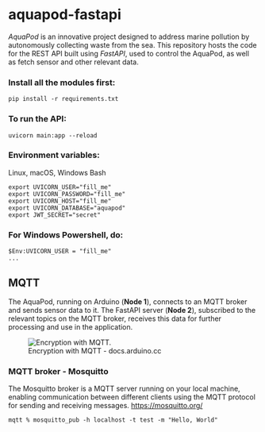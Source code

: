 # aquapod-fastapi

*AquaPod* is an innovative project designed to address marine pollution by autonomously collecting waste from the sea. This repository hosts the code for the REST API built using *FastAPI*, used to control the AquaPod, as well as fetch sensor and other relevant data.

### Install all the modules first:
```
pip install -r requirements.txt
```

### To run the API:
```
uvicorn main:app --reload
```
### Environment variables:
Linux, macOS, Windows Bash
```
export UVICORN_USER="fill_me"
export UVICORN_PASSWORD="fill_me"
export UVICORN_HOST="fill_me"
export UVICORN_DATABASE="aquapod"
export JWT_SECRET="secret"

```
### For Windows Powershell, do:
```
$Env:UVICORN_USER = "fill_me"
...
```
## MQTT
The AquaPod, running on Arduino (**Node 1**), connects to an MQTT broker and sends sensor data to it. The FastAPI server (**Node 2**), subscribed to the relevant topics on the MQTT broker, receives this data for further processing and use in the application.
<figure>
  <img
  src="https://docs.arduino.cc/static/9eebc9b3f4e70e29dbcbfed169496262/4ef49/UnoWiFiRev2_T2_IMG01.png"
  alt="Encryption with MQTT.">
  <figcaption>Encryption with MQTT - docs.arduino.cc</figcaption>
</figure>

### MQTT broker - Mosquitto
The Mosquitto broker is a MQTT server running on your local machine, enabling communication between different clients using the MQTT protocol for sending and receiving messages.
https://mosquitto.org/
```
mqtt % mosquitto_pub -h localhost -t test -m "Hello, World"
```

